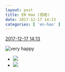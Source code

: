 ```yaml
---
layout: post
title: EN Hao (恩皓)
date: 2017-12-17 14:13
categories: [ 'en-hao' ]
---
```


<div class="weibo-info">
  <a href="https://weibo.com/6346318257/FA3TJyVH3">2017-12-17 14:13</a>
</div>

![very happy](https://img.t.sinajs.cn/t4/appstyle/expression/ext/normal/58/mb_org.gif)

<!-- more -->

<ul class="weibo-pic-list-1">
  <li class="weibo-pic">
    <a href="https://wx2.sinaimg.cn/mw690/006VuvhTgy1fmjqlbyof3j30xr190b29.jpg"><img src="https://wx2.sinaimg.cn/thumb150/006VuvhTgy1fmjqlbyof3j30xr190b29.jpg" /></a>
  </li>
  <li class="weibo-pic">
    <a href="https://wx4.sinaimg.cn/mw690/006VuvhTgy1fmjqldlffwj32c0340x6q.jpg"><img src="https://wx4.sinaimg.cn/thumb150/006VuvhTgy1fmjqldlffwj32c0340x6q.jpg" /></a>
  </li>
</ul>
